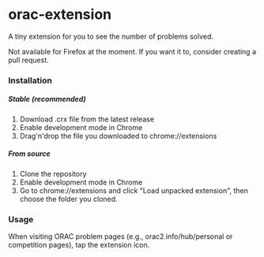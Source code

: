 # orac-extension

A tiny extension for you to see the number of problems solved.

Not available for Firefox at the moment. If you want it to, consider creating a pull request.

### Installation

##### Stable (recommended)

1. Download .crx file from the latest release
2. Enable development mode in Chrome
3. Drag'n'drop the file you downloaded to chrome://extensions

##### From source

1. Clone the repository
2. Enable development mode in Chrome
3. Go to chrome://extensions and click "Load unpacked extension", then choose the folder you cloned.

### Usage

When visiting ORAC problem pages (e.g., orac2.info/hub/personal or competition pages), tap the extension icon.

